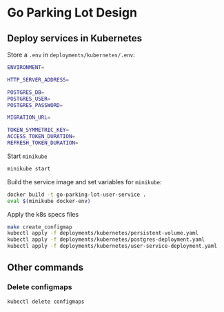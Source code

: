 
# Go Parking Lot Design

## Deploy services in Kubernetes

Store a `.env` in `deployments/kubernetes/.env`:

```sh
ENVIRONMENT=

HTTP_SERVER_ADDRESS=

POSTGRES_DB=
POSTGRES_USER=
POSTGRES_PASSWORD=

MIGRATION_URL=

TOKEN_SYMMETRIC_KEY=
ACCESS_TOKEN_DURATION=
REFRESH_TOKEN_DURATION=
```

Start `minikube`

```sh
minikube start
```

Build the service image and set variables for `minikube`:

```sh
docker build -t go-parking-lot-user-service .
eval $(minikube docker-env)
```

Apply the k8s specs files

```sh
make create_configmap
kubectl apply -f deployments/kubernetes/persistent-volume.yaml
kubectl apply -f deployments/kubernetes/postgres-deployment.yaml
kubectl apply -f deployments/kubernetes/user-service-deployment.yaml
```

## Other commands

### Delete configmaps

```sh
kubectl delete configmaps
```
